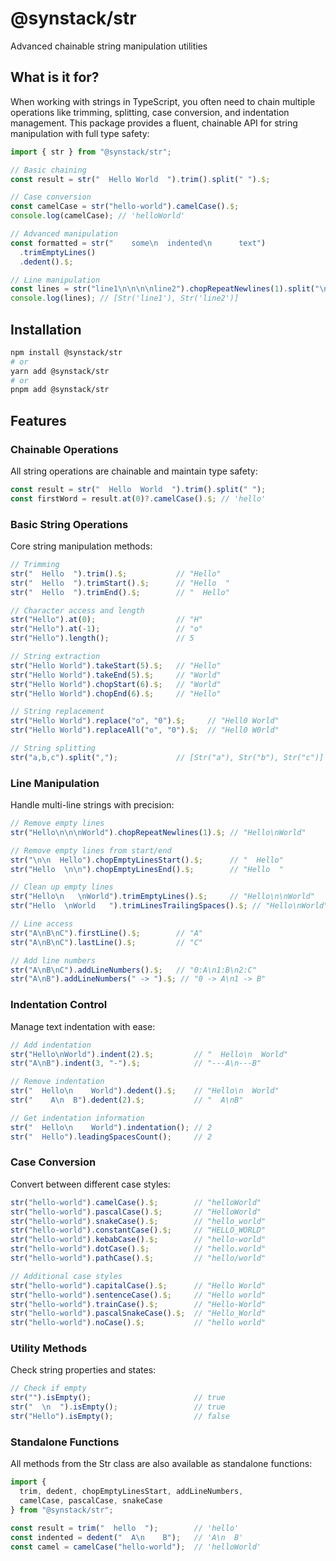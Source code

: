 # @synstack/str

Advanced chainable string manipulation utilities

## What is it for?

When working with strings in TypeScript, you often need to chain multiple operations like trimming, splitting, case conversion, and indentation management. This package provides a fluent, chainable API for string manipulation with full type safety:

```typescript
import { str } from "@synstack/str";

// Basic chaining
const result = str("  Hello World  ").trim().split(" ").$;

// Case conversion
const camelCase = str("hello-world").camelCase().$;
console.log(camelCase); // 'helloWorld'

// Advanced manipulation
const formatted = str("    some\n  indented\n      text")
  .trimEmptyLines()
  .dedent().$;

// Line manipulation
const lines = str("line1\n\n\n\nline2").chopRepeatNewlines(1).split("\n");
console.log(lines); // [Str('line1'), Str('line2')]
```

## Installation

```bash
npm install @synstack/str
# or
yarn add @synstack/str
# or
pnpm add @synstack/str
```

## Features

### Chainable Operations

All string operations are chainable and maintain type safety:

```typescript
const result = str("  Hello  World  ").trim().split(" ");
const firstWord = result.at(0)?.camelCase().$; // 'hello'
```

### Basic String Operations

Core string manipulation methods:

```typescript
// Trimming
str("  Hello  ").trim().$;           // "Hello"
str("  Hello  ").trimStart().$;      // "Hello  "
str("  Hello  ").trimEnd().$;        // "  Hello"

// Character access and length
str("Hello").at(0);                  // "H"
str("Hello").at(-1);                 // "o"
str("Hello").length();               // 5

// String extraction
str("Hello World").takeStart(5).$;   // "Hello"
str("Hello World").takeEnd(5).$;     // "World"
str("Hello World").chopStart(6).$;   // "World"
str("Hello World").chopEnd(6).$;     // "Hello"

// String replacement
str("Hello World").replace("o", "0").$;     // "Hell0 World"
str("Hello World").replaceAll("o", "0").$;  // "Hell0 W0rld"

// String splitting
str("a,b,c").split(",");             // [Str("a"), Str("b"), Str("c")]
```

### Line Manipulation

Handle multi-line strings with precision:

```typescript
// Remove empty lines
str("Hello\n\n\nWorld").chopRepeatNewlines(1).$; // "Hello\nWorld"

// Remove empty lines from start/end
str("\n\n  Hello").chopEmptyLinesStart().$;      // "  Hello"
str("Hello  \n\n").chopEmptyLinesEnd().$;        // "Hello  "

// Clean up empty lines
str("Hello\n   \nWorld").trimEmptyLines().$;     // "Hello\n\nWorld"
str("Hello  \nWorld   ").trimLinesTrailingSpaces().$; // "Hello\nWorld"

// Line access
str("A\nB\nC").firstLine().$;        // "A"
str("A\nB\nC").lastLine().$;         // "C"

// Add line numbers
str("A\nB\nC").addLineNumbers().$;   // "0:A\n1:B\n2:C"
str("A\nB").addLineNumbers(" -> ").$; // "0 -> A\n1 -> B"
```

### Indentation Control

Manage text indentation with ease:

```typescript
// Add indentation
str("Hello\nWorld").indent(2).$;         // "  Hello\n  World"
str("A\nB").indent(3, "-").$;            // "---A\n---B"

// Remove indentation
str("  Hello\n    World").dedent().$;    // "Hello\n  World"
str("    A\n  B").dedent(2).$;           // "  A\nB"

// Get indentation information
str("  Hello\n    World").indentation(); // 2
str("  Hello").leadingSpacesCount();     // 2
```

### Case Conversion

Convert between different case styles:

```typescript
str("hello-world").camelCase().$;        // "helloWorld"
str("hello-world").pascalCase().$;       // "HelloWorld"
str("hello-world").snakeCase().$;        // "hello_world"
str("hello-world").constantCase().$;     // "HELLO_WORLD"
str("hello-world").kebabCase().$;        // "hello-world"
str("hello-world").dotCase().$;          // "hello.world"
str("hello-world").pathCase().$;         // "hello/world"

// Additional case styles
str("hello-world").capitalCase().$;      // "Hello World"
str("hello-world").sentenceCase().$;     // "Hello world"
str("hello-world").trainCase().$;        // "Hello-World"
str("hello-world").pascalSnakeCase().$;  // "Hello_World"
str("hello-world").noCase().$;           // "hello world"
```

### Utility Methods

Check string properties and states:

```typescript
// Check if empty
str("").isEmpty();                       // true
str("  \n  ").isEmpty();                 // true
str("Hello").isEmpty();                  // false
```

### Standalone Functions

All methods from the Str class are also available as standalone functions:

```typescript
import { 
  trim, dedent, chopEmptyLinesStart, addLineNumbers,
  camelCase, pascalCase, snakeCase 
} from "@synstack/str";

const result = trim("  hello  ");        // 'hello'
const indented = dedent("  A\n    B");   // 'A\n  B'
const camel = camelCase("hello-world");  // 'helloWorld'
```
